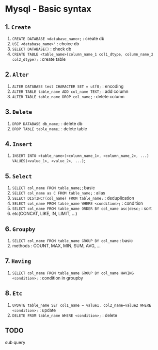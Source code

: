 # Mysql - Basic syntax

## 1. `Create`

1. `CREATE DATABASE <database_name>;` : create db
2. `USE <database_name>'` : choice db
3. `SELECT DATABASE()` : check db
4. `CREATE TABLE <table_name>(column_name_1 col1_dtype, column_name_2 col2_dtype);` : create table


## 2. `Alter`

1. `ALTER DATABASE test CHARACTER SET = utf8;` : encoding
2. `ALTER TABLE table_name ADD col_name TEXT;` : add column
3. `ALTER TABLE table_name DROP col_name;` : delete column

## 3. `Delete`

1. `DROP DATABASE db_name;` : delete db
2. `DROP TAbLE table_name;` : delete table

## 4. `Insert`

1. `INSERT INTO <table_name>(<column_name_1>, <column_name_2>, ...) VALUES(<value_1>, <value_2>, ...)`;

## 5. `Select`

1. `SELECT col_name FROM table_name;`; basic
2. `SELECT col_name as C FROM table_name;` : alias
3. `SELECT DISTINCT(col_name) FROM table_name;` : deduplication
4. `SELECT col_name FROM table_name WHERE <condition>;` : condition
5. `SELECT col_name FROM table_name ORDER BY col_name asc|desc;` : sort
6. etc(CONCAT, LIKE, IN, LIMIT, ...)

## 6. `Groupby`

1. `SELECT col_name FROM table_name GROUP BY col_name` : basic
2. methods : COUNT, MAX, MIN, SUM, AVG, ...

## 7. `Having`
1. `SELECT col_name FROM table_name GROUP BY col_name HAVING <condition>;` : condition in groupby

## 8. `Etc`
1. `UPDATE table_name SET col1_name = value1, col2_name=value2 WHERE <condition>;` : update
2. `DELETE FROM table_name WHERE <condition>;` : delete


## TODO
sub query
